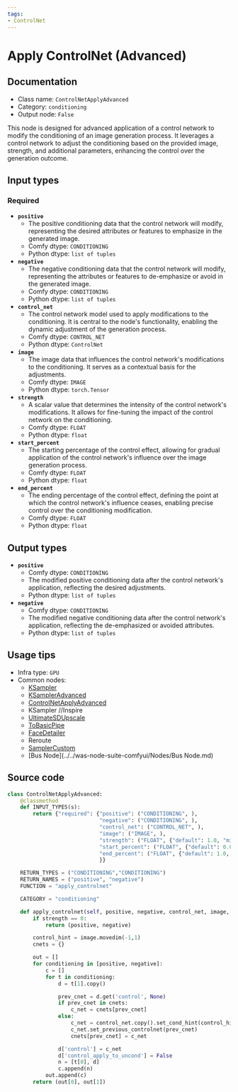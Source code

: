 ```yaml
---
tags:
- ControlNet
---
```


# Apply ControlNet (Advanced)
## Documentation
- Class name: `ControlNetApplyAdvanced`
- Category: `conditioning`
- Output node: `False`

This node is designed for advanced application of a control network to modify the conditioning of an image generation process. It leverages a control network to adjust the conditioning based on the provided image, strength, and additional parameters, enhancing the control over the generation outcome.
## Input types
### Required
- **`positive`**
    - The positive conditioning data that the control network will modify, representing the desired attributes or features to emphasize in the generated image.
    - Comfy dtype: `CONDITIONING`
    - Python dtype: `list of tuples`
- **`negative`**
    - The negative conditioning data that the control network will modify, representing the attributes or features to de-emphasize or avoid in the generated image.
    - Comfy dtype: `CONDITIONING`
    - Python dtype: `list of tuples`
- **`control_net`**
    - The control network model used to apply modifications to the conditioning. It is central to the node's functionality, enabling the dynamic adjustment of the generation process.
    - Comfy dtype: `CONTROL_NET`
    - Python dtype: `ControlNet`
- **`image`**
    - The image data that influences the control network's modifications to the conditioning. It serves as a contextual basis for the adjustments.
    - Comfy dtype: `IMAGE`
    - Python dtype: `torch.Tensor`
- **`strength`**
    - A scalar value that determines the intensity of the control network's modifications. It allows for fine-tuning the impact of the control network on the conditioning.
    - Comfy dtype: `FLOAT`
    - Python dtype: `float`
- **`start_percent`**
    - The starting percentage of the control effect, allowing for gradual application of the control network's influence over the image generation process.
    - Comfy dtype: `FLOAT`
    - Python dtype: `float`
- **`end_percent`**
    - The ending percentage of the control effect, defining the point at which the control network's influence ceases, enabling precise control over the conditioning modification.
    - Comfy dtype: `FLOAT`
    - Python dtype: `float`
## Output types
- **`positive`**
    - Comfy dtype: `CONDITIONING`
    - The modified positive conditioning data after the control network's application, reflecting the desired adjustments.
    - Python dtype: `list of tuples`
- **`negative`**
    - Comfy dtype: `CONDITIONING`
    - The modified negative conditioning data after the control network's application, reflecting the de-emphasized or avoided attributes.
    - Python dtype: `list of tuples`
## Usage tips
- Infra type: `GPU`
- Common nodes:
    - [KSampler](../../Comfy/Nodes/KSampler.md)
    - [KSamplerAdvanced](../../Comfy/Nodes/KSamplerAdvanced.md)
    - [ControlNetApplyAdvanced](../../Comfy/Nodes/ControlNetApplyAdvanced.md)
    - KSampler //Inspire
    - [UltimateSDUpscale](../../ComfyUI_UltimateSDUpscale/Nodes/UltimateSDUpscale.md)
    - [ToBasicPipe](../../ComfyUI-Impact-Pack/Nodes/ToBasicPipe.md)
    - [FaceDetailer](../../ComfyUI-Impact-Pack/Nodes/FaceDetailer.md)
    - Reroute
    - [SamplerCustom](../../Comfy/Nodes/SamplerCustom.md)
    - [Bus Node](../../was-node-suite-comfyui/Nodes/Bus Node.md)



## Source code
```python
class ControlNetApplyAdvanced:
    @classmethod
    def INPUT_TYPES(s):
        return {"required": {"positive": ("CONDITIONING", ),
                             "negative": ("CONDITIONING", ),
                             "control_net": ("CONTROL_NET", ),
                             "image": ("IMAGE", ),
                             "strength": ("FLOAT", {"default": 1.0, "min": 0.0, "max": 10.0, "step": 0.01}),
                             "start_percent": ("FLOAT", {"default": 0.0, "min": 0.0, "max": 1.0, "step": 0.001}),
                             "end_percent": ("FLOAT", {"default": 1.0, "min": 0.0, "max": 1.0, "step": 0.001})
                             }}

    RETURN_TYPES = ("CONDITIONING","CONDITIONING")
    RETURN_NAMES = ("positive", "negative")
    FUNCTION = "apply_controlnet"

    CATEGORY = "conditioning"

    def apply_controlnet(self, positive, negative, control_net, image, strength, start_percent, end_percent, vae=None):
        if strength == 0:
            return (positive, negative)

        control_hint = image.movedim(-1,1)
        cnets = {}

        out = []
        for conditioning in [positive, negative]:
            c = []
            for t in conditioning:
                d = t[1].copy()

                prev_cnet = d.get('control', None)
                if prev_cnet in cnets:
                    c_net = cnets[prev_cnet]
                else:
                    c_net = control_net.copy().set_cond_hint(control_hint, strength, (start_percent, end_percent), vae)
                    c_net.set_previous_controlnet(prev_cnet)
                    cnets[prev_cnet] = c_net

                d['control'] = c_net
                d['control_apply_to_uncond'] = False
                n = [t[0], d]
                c.append(n)
            out.append(c)
        return (out[0], out[1])

```
